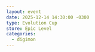 ```yaml
---
layout: event
date: 2025-12-14 14:30:00 -0300
type: Evolution Cup
store: Epic Level
categories:
  - digimon
---
```

